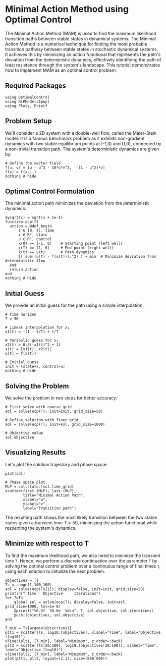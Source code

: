 # Minimal Action Method using Optimal Control

The Minimal Action Method (MAM) is used to find the maximum likelihood transition paths between stable states in dynamical systems. 
The Minimal Action Method is a numerical technique for finding the most probable transition pathway between stable states in stochastic dynamical systems. It achieves this by minimizing an action functional that represents the path's deviation from the deterministic dynamics, effectively identifying the path of least resistance through the system's landscape.
This tutorial demonstrates how to implement MAM as an optimal control problem.

## Required Packages

```@example oc_mam
using OptimalControl
using NLPModelsIpopt
using Plots, Printf
```

## Problem Setup

We'll consider a 2D system with a double-well flow, called the Maier-Stein model. It is a famous benchmark problem as it exhibits non-gradient dynamics with two stable equilibrium points at (-1,0) and (1,0), connected by a non-trivial transition path.
The system's deterministic dynamics are given by:

```@example oc_mam
# Define the vector field
f(u, v) = [u - u^3 - 10*u*v^2,  -(1 - u^2)*v]
f(x) = f(x...)
nothing # hide
```

## Optimal Control Formulation

The minimal action path minimizes the deviation from the deterministic dynamics:

```@example oc_mam
mysqrt(x) = sqrt(x + 1e-1)
function ocp(T)
  action = @def begin
      t ∈ [0, T], time
      x ∈ R², state
      u ∈ R², control
      x(0) == [-1, 0]    # Starting point (left well)
      x(T) == [1, 0]     # End point (right well)
      ẋ(t) == u(t)       # Path dynamics
      ∫( sum((u(t) - f(x(t))).^2) ) → min  # Minimize deviation from deterministic flow
  end
  return action
end
nothing # hide
```

## Initial Guess

We provide an initial guess for the path using a simple interpolation:

```@example oc_mam
# Time horizon
T = 50

# Linear interpolation for x₁
x1(t) = -(1 - t/T) + t/T

# Parabolic guess for x₂
x2(t) = 0.3(-x1(t)^2 + 1)
x(t) = [x1(t), x2(t)]
u(t) = f(x(t))

# Initial guess
init = (state=x, control=u)
nothing # hide
```

## Solving the Problem

We solve the problem in two steps for better accuracy:

```@example oc_mam
# First solve with coarse grid
sol = solve(ocp(T); init=init, grid_size=50)

# Refine solution with finer grid
sol = solve(ocp(T); init=sol, grid_size=1000)

# Objective value
sol.objective
```

## Visualizing Results

Let's plot the solution trajectory and phase space:

```@example oc_mam
plot(sol)
```

```@example oc_mam
# Phase space plot
MLP = sol.state.(sol.time_grid)
scatter(first.(MLP), last.(MLP), 
        title="Minimal Action Path",
        xlabel="u",
        ylabel="v",
        label="Transition path")
```

The resulting path shows the most likely transition between the two stable states given a transient time $T=50$, minimizing the action functional while respecting the system's dynamics.

## Minimize with respect to T

To find the maximum likelihood path, we also need to minimize the transient time `T`. Hence, we perform a discrete continuation over the parameter `T` by solving the optimal control problem over a continuous range of final times `T`, using each solution to initialize the next problem.

```@example oc_mam
objectives = []
Ts = range(1,100,100)
sol = solve(ocp(Ts[1]); display=false, init=init, grid_size=50)
println(" Time   Objective     Iterations")
for T=Ts
    global sol = solve(ocp(T); display=false, init=sol, grid_size=1000, tol=1e-8)
    @printf("%6.2f  %9.6e  %d\n", T, sol.objective, sol.iterations)
    push!(objectives, sol.objective)
end
```

```@example oc_mam
T_min = Ts[argmin(objectives)]
plt1 = scatter(Ts, log10.(objectives), xlabel="Time", label="Objective (log10)")
vline!(plt1, [T_min], label="Minimum", z_order=:back)
plt2 = scatter(Ts[20:100], log10.(objectives[20:100]), xlabel="Time", label="Objective (log10)")
vline!(plt2, [T_min], label="Minimum", z_order=:back)
plot(plt1, plt2, layout=(2,1), size=(800,800))
```
